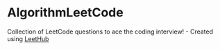 # AlgorithmLeetCode
Collection of LeetCode questions to ace the coding interview! - Created using [LeetHub](https://github.com/QasimWani/LeetHub)
